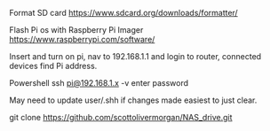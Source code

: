 Format SD card
https://www.sdcard.org/downloads/formatter/

Flash Pi os with Raspberry Pi Imager
https://www.raspberrypi.com/software/

Insert and turn on pi, nav to 192.168.1.1 and login to router, connected devices find Pi address.

Powershell
ssh pi@192.168.1.x -v
enter password

May need to update user/.shh if changes made easiest to just clear.

git clone https://github.com/scottolivermorgan/NAS_drive.git




